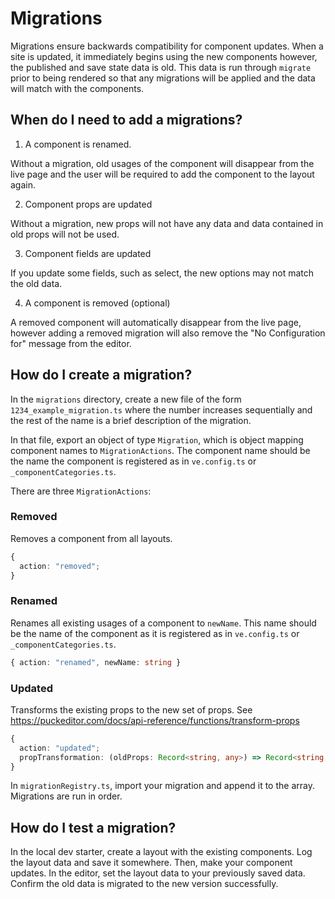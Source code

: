 # Migrations

Migrations ensure backwards compatibility for component updates. When a site is updated, it immediately begins
using the new components however, the published and save state data is old. This data is run through
`migrate` prior to being rendered so that any migrations will be applied and the data will match with the components.

## When do I need to add a migrations?

1. A component is renamed.

Without a migration, old usages of the component will disappear from the live page and the user will be
required to add the component to the layout again.

2. Component props are updated

Without a migration, new props will not have any data and data contained in old props will not be used.

3. Component fields are updated

If you update some fields, such as select, the new options may not match the old data.

4. A component is removed (optional)

A removed component will automatically disappear from the live page, however adding a
removed migration will also remove the "No Configuration for" message from the editor.

## How do I create a migration?

In the `migrations` directory, create a new file of the form `1234_example_migration.ts` where
the number increases sequentially and the rest of the name is a brief description of the migration.

In that file, export an object of type `Migration`, which is object mapping component names to
`MigrationActions`. The component name should be the name the component is registered as in
`ve.config.ts` or `_componentCategories.ts`.

There are three `MigrationActions`:

### Removed

Removes a component from all layouts.

```ts
{
  action: "removed";
}
```

### Renamed

Renames all existing usages of a component to `newName`.
This name should be the name of the component as it is registered as in `ve.config.ts` or `_componentCategories.ts`.

```ts
{ action: "renamed", newName: string }
```

### Updated

Transforms the existing props to the new set of props.
See https://puckeditor.com/docs/api-reference/functions/transform-props

```ts
{
  action: "updated";
  propTransformation: (oldProps: Record<string, any>) => Record<string, any>;
}
```

In `migrationRegistry.ts`, import your migration and append it to the array. Migrations are run in order.

## How do I test a migration?

In the local dev starter, create a layout with the existing components. Log the layout data
and save it somewhere. Then, make your component updates. In the editor, set the layout data
to your previously saved data. Confirm the old data is migrated to the new version successfully.
